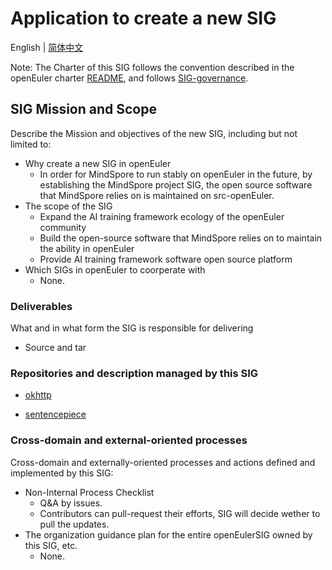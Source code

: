 
# Application to create a new SIG
English | [简体中文](./sig-template_cn.md)


Note: The Charter of this SIG follows the convention described in the openEuler charter [README](/en/governance/README.md), and follows [SIG-governance](/en/technical-committee/governance/SIG-governance.md).

## SIG Mission and Scope

Describe the Mission and objectives of the new SIG, including but not limited to:

- Why create a new SIG in openEuler
  - In order for MindSpore to run stably on openEuler in the future, by establishing the MindSpore project SIG, the open source software that MindSpore relies on is maintained on src-openEuler. 
- The scope of the SIG
  - Expand the AI training framework ecology of the openEuler community
  - Build the open-source software that MindSpore relies on to maintain the ability in openEuler
  - Provide AI training framework software open source platform 
- Which SIGs in openEuler to coorperate with
  - None.


### Deliverables

What and in what form the SIG is responsible for delivering

- Source and tar

### Repositories and description managed by this SIG

- [okhttp](https://gitee.com/src-openeuler/okhttp)

- [sentencepiece](https://gitee.com/src-openeuler/sentencepiece)


### Cross-domain and external-oriented processes

Cross-domain and externally-oriented processes and actions defined and implemented by this SIG:

- Non-Internal Process Checklist
  - Q&A by issues.
  - Contributors can pull-request their efforts, SIG will decide wether to pull the updates.
- The organization guidance plan for the entire openEulerSIG owned by this SIG, etc.
  - None.


